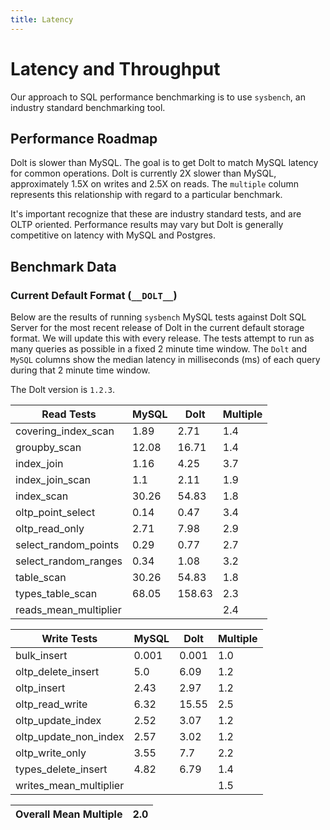 ```yaml
---
title: Latency
---
```


# Latency and Throughput

Our approach to SQL performance benchmarking is to use `sysbench`, an
industry standard benchmarking tool.

## Performance Roadmap

Dolt is slower than MySQL. The goal is to get Dolt to match 
MySQL latency for common operations. Dolt is currently 2X slower 
than MySQL, approximately 1.5X on writes and 2.5X on reads. The 
`multiple` column represents this relationship with regard to a 
particular benchmark.

It's important recognize that these are industry standard tests, and
are OLTP oriented. Performance results may vary but Dolt is 
generally competitive on latency with MySQL and Postgres.

## Benchmark Data

### Current Default Format (`__DOLT__`)

Below are the results of running `sysbench` MySQL tests against Dolt
SQL Server for the most recent release of Dolt in the current default 
storage format. We will update this with every release. The tests 
attempt to run as many queries as possible in a fixed 2 minute time 
window. The `Dolt` and `MySQL` columns show the median latency in 
milliseconds (ms) of each query during that 2 minute time window.

The Dolt version is `1.2.3`.

<!-- START___DOLT___LATENCY_RESULTS_TABLE -->
|       Read Tests        | MySQL |  Dolt  | Multiple |
|-------------------------|-------|--------|----------|
| covering\_index\_scan   |  1.89 |   2.71 |      1.4 |
| groupby\_scan           | 12.08 |  16.71 |      1.4 |
| index\_join             |  1.16 |   4.25 |      3.7 |
| index\_join\_scan       |   1.1 |   2.11 |      1.9 |
| index\_scan             | 30.26 |  54.83 |      1.8 |
| oltp\_point\_select     |  0.14 |   0.47 |      3.4 |
| oltp\_read\_only        |  2.71 |   7.98 |      2.9 |
| select\_random\_points  |  0.29 |   0.77 |      2.7 |
| select\_random\_ranges  |  0.34 |   1.08 |      3.2 |
| table\_scan             | 30.26 |  54.83 |      1.8 |
| types\_table\_scan      | 68.05 | 158.63 |      2.3 |
| reads\_mean\_multiplier |       |        |      2.4 |

|       Write Tests        | MySQL | Dolt  | Multiple |
|--------------------------|-------|-------|----------|
| bulk\_insert             | 0.001 | 0.001 |      1.0 |
| oltp\_delete\_insert     |   5.0 |  6.09 |      1.2 |
| oltp\_insert             |  2.43 |  2.97 |      1.2 |
| oltp\_read\_write        |  6.32 | 15.55 |      2.5 |
| oltp\_update\_index      |  2.52 |  3.07 |      1.2 |
| oltp\_update\_non\_index |  2.57 |  3.02 |      1.2 |
| oltp\_write\_only        |  3.55 |   7.7 |      2.2 |
| types\_delete\_insert    |  4.82 |  6.79 |      1.4 |
| writes\_mean\_multiplier |       |       |      1.5 |

| Overall Mean Multiple | 2.0 |
|-----------------------|-----|
<!-- END___DOLT___LATENCY_RESULTS_TABLE -->
<br/>
